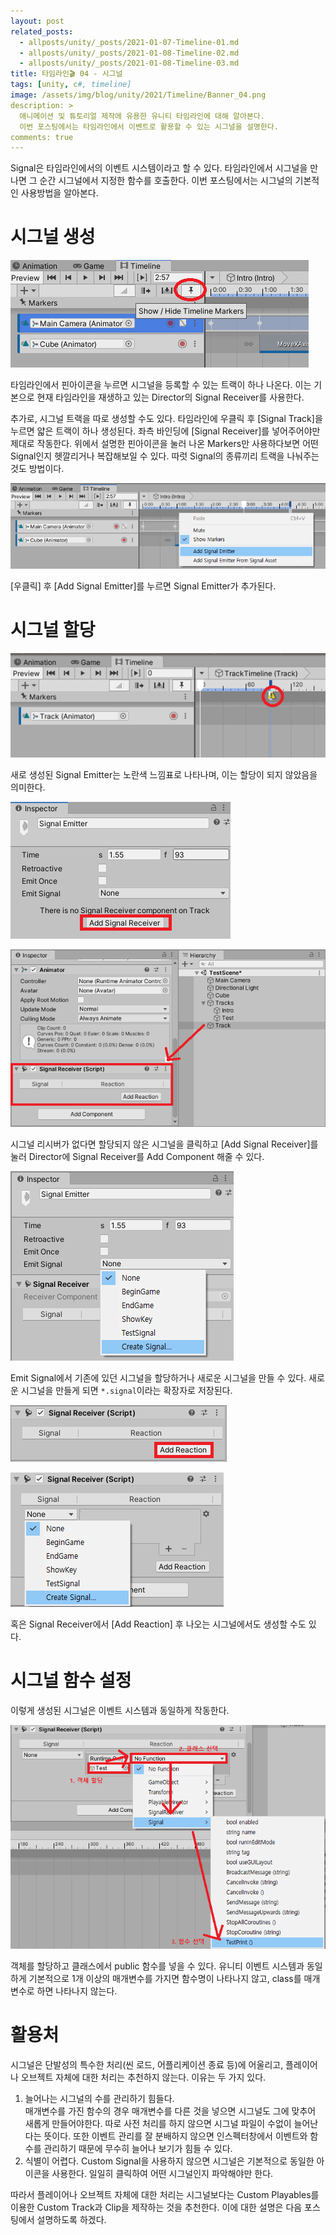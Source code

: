 ```yaml
---
layout: post
related_posts:
  - allposts/unity/_posts/2021-01-07-Timeline-01.md
  - allposts/unity/_posts/2021-01-08-Timeline-02.md
  - allposts/unity/_posts/2021-01-08-Timeline-03.md
title: 타임라인🎬 04 - 시그널
tags: [unity, c#, timeline]
image: /assets/img/blog/unity/2021/Timeline/Banner_04.png
description: >
  애니메이션 및 튜토리얼 제작에 유용한 유니티 타임라인에 대해 알아본다.  
  이번 포스팅에서는 타임라인에서 이벤트로 활용할 수 있는 시그널을 설명한다.
comments: true
---
```


Signal은 타임라인에서의 이벤트 시스템이라고 할 수 있다. 타임라인에서 시그널을 만나면 그 순간 시그널에서 지정한 함수를 호출한다. 이번 포스팅에서는 시그널의 기본적인 사용방법을 알아본다.

# 시그널 생성

![01](/assets/img/blog/unity/2021/Timeline/04_Signal/01.png)

타임라인에서 핀아이콘을 누르면 시그널을 등록할 수 있는 트랙이 하나 나온다. 이는 기본으로 현재 타임라인을 재생하고 있는 Director의 Signal Receiver를 사용한다.

추가로, 시그널 트랙을 따로 생성할 수도 있다. 타임라인에 우클릭 후 [Signal Track]을 누르면 얇은 트랙이 하나 생성된다. 좌측 바인딩에 [Signal Receiver]를 넣어주어야만 제대로 작동한다. 위에서 설명한 핀아이콘을 눌러 나온 Markers만 사용하다보면 어떤 Signal인지 헷깔리거나 복잡해보일 수 있다. 따럿 Signal의 종류끼리 트랙을 나눠주는 것도 방법이다.

![02](/assets/img/blog/unity/2021/Timeline/04_Signal/02.png)

[우클릭] 후 [Add Signal Emitter]를 누르면 Signal Emitter가 추가된다. 


# 시그널 할당

![03](/assets/img/blog/unity/2021/Timeline/04_Signal/03.png)

새로 생성된 Signal Emitter는 노란색 느낌표로 나타나며, 이는 할당이 되지 않았음을 의미한다.  

![04](/assets/img/blog/unity/2021/Timeline/04_Signal/04.png)

![05](/assets/img/blog/unity/2021/Timeline/04_Signal/05.png)

시그널 리시버가 없다면 할당되지 않은 시그널을 클릭하고 [Add Signal Receiver]를 눌러 Director에 Signal Receiver를 Add Component 해줄 수 있다.

![06](/assets/img/blog/unity/2021/Timeline/04_Signal/06.png)

Emit Signal에서 기존에 있던 시그널을 할당하거나 새로운 시그널을 만들 수 있다. 새로운 시그널을 만들게 되면 `*.signal`이라는 확장자로 저장된다.

![07](/assets/img/blog/unity/2021/Timeline/04_Signal/07.png)

![08](/assets/img/blog/unity/2021/Timeline/04_Signal/08.png)

혹은 Signal Receiver에서 [Add Reaction] 후 나오는 시그널에서도 생성할 수도 있다.

# 시그널 함수 설정

이렇게 생성된 시그널은 이벤트 시스템과 동일하게 작동한다.

![09](/assets/img/blog/unity/2021/Timeline/04_Signal/09.png)

객체를 할당하고 클래스에서 public 함수를 넣을 수 있다. 유니티 이벤트 시스템과 동일하게 기본적으로 1개 이상의 매개변수를 가지면 함수명이 나타나지 않고, class를 매개변수로 하면 나타나지 않는다.

# 활용처

시그널은 단발성의 특수한 처리(씬 로드, 어플리케이션 종료 등)에 어울리고, 플레이어나 오브젝트 자체에 대한 처리는 추천하지 않는다. 이유는 두 가지 있다.

1. 늘어나는 시그널의 수를 관리하기 힘들다.  
	매개변수를 가진 함수의 경우 매개변수를 다른 것을 넣으면 시그널도 그에 맞추어 새롭게 만들어야한다. 따로 사전 처리를 하지 않으면 시그널 파일이 수없이 늘어난다는 뜻이다. 또한 이벤트 관리를 잘 분배하지 않으면 인스펙터창에서 이벤트와 함수를 관리하기 때문에 무수히 늘어나 보기가 힘들 수 있다.
2. 식별이 어렵다.
	Custom Signal을 사용하지 않으면 시그널은 기본적으로 동일한 아이콘을 사용한다. 일일히 클릭하여 어떤 시그널인지 파악해야만 한다.

따라서 플레이어나 오브젝트 자체에 대한 처리는 시그널보다는 Custom Playables를 이용한 Custom Track과 Clip을 제작하는 것을 추천한다. 이에 대한 설명은 다음 포스팅에서 설명하도록 하겠다.


